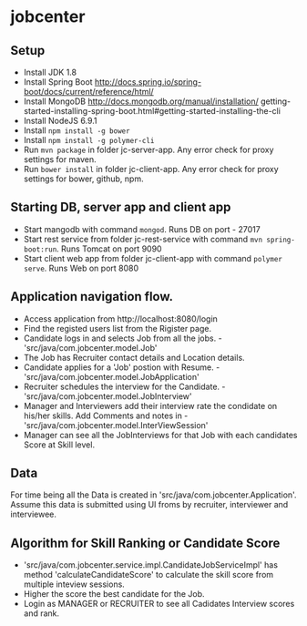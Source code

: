 # jobcenter


## Setup
* Install JDK 1.8
* Install Spring Boot http://docs.spring.io/spring-boot/docs/current/reference/html/
* Install MongoDB http://docs.mongodb.org/manual/installation/
getting-started-installing-spring-boot.html#getting-started-installing-the-cli
* Install NodeJS 6.9.1
* Install `npm install -g bower`
* Install `npm install -g polymer-cli`
* Run `mvn package` in folder jc-server-app. Any error check for proxy settings for maven.
* Run `bower install` in folder jc-client-app. Any error check for proxy settings for bower, github, npm.

## Starting DB, server app and client app
* Start mangodb with command `mongod`. Runs DB on port - 27017
* Start rest service from folder jc-rest-service with command `mvn spring-boot:run`. Runs Tomcat on port 9090
* Start client web app from folder jc-client-app with command `polymer serve`. Runs Web on port 8080

## Application navigation flow.
* Access application from http://localhost:8080/login
* Find the registed users list from the Rigister page.
* Candidate logs in and selects Job from all the jobs. - 'src/java/com.jobcenter.model.Job'
* The Job has Recruiter contact details and Location details.
* Candidate applies for a 'Job' postion with Resume. - 'src/java/com.jobcenter.model.JobApplication'
* Recruiter schedules the interview for the Candidate. - 'src/java/com.jobcenter.model.JobInterview'
* Manager and Interviewers add their interview rate the condidate on his/her skills. Add Comments and notes in - 'src/java/com.jobcenter.model.InterViewSession'
* Manager can see all the JobInterviews for that Job with each candidates Score at Skill level.

## Data 
For time being all the Data is created in 'src/java/com.jobcenter.Application'. 
Assume this data is submitted using UI froms by recruiter, interviewer and interviewee.

## Algorithm for Skill Ranking or Candidate Score
* 'src/java/com.jobcenter.service.impl.CandidateJobServiceImpl' has method 'calculateCandidateScore' to calculate the skill score from multiple inteview sessions.
* Higher the score the best candidate for the Job.
* Login as MANAGER or RECRUITER to see all Cadidates Interview scores and rank.
